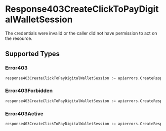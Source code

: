 # Response403CreateClickToPayDigitalWalletSession

The credentials were invalid or the caller did not have permission to act on the resource.


## Supported Types

### Error403

```go
response403CreateClickToPayDigitalWalletSession := apierrors.CreateResponse403CreateClickToPayDigitalWalletSessionError403(components.Error403{/* values here */})
```

### Error403Forbidden

```go
response403CreateClickToPayDigitalWalletSession := apierrors.CreateResponse403CreateClickToPayDigitalWalletSessionError403Forbidden(components.Error403Forbidden{/* values here */})
```

### Error403Active

```go
response403CreateClickToPayDigitalWalletSession := apierrors.CreateResponse403CreateClickToPayDigitalWalletSessionError403Active(components.Error403Active{/* values here */})
```

